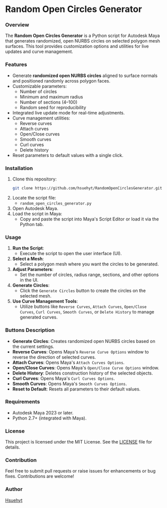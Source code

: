 # Random Open Circles Generator

### Overview
The **Random Open Circles Generator** is a Python script for Autodesk Maya that generates randomized, open NURBS circles on selected polygon mesh surfaces. This tool provides customization options and utilities for live updates and curve management.

### Features
- Generate **randomized open NURBS circles** aligned to surface normals and positioned randomly across polygon faces.
- Customizable parameters:
  - Number of circles
  - Minimum and maximum radius
  - Number of sections (4–100)
  - Random seed for reproducibility
- Integrated live update mode for real-time adjustments.
- Curve management utilities:
  - Reverse curves
  - Attach curves
  - Open/Close curves
  - Smooth curves
  - Curl curves
  - Delete history
- Reset parameters to default values with a single click.

### Installation
1. Clone this repository:
   ```bash
   git clone https://github.com/hsuehyt/RandomOpenCirclesGenerator.git
   ```
2. Locate the script file:
   - `random_open_circles_generator.py`
3. Open Autodesk Maya.
4. Load the script in Maya:
   - Copy and paste the script into Maya's Script Editor or load it via the Python tab.

### Usage
1. **Run the Script**:
   - Execute the script to open the user interface (UI).
2. **Select a Mesh**:
   - Select a polygon mesh where you want the circles to be generated.
3. **Adjust Parameters**:
   - Set the number of circles, radius range, sections, and other options in the UI.
4. **Generate Circles**:
   - Click the `Generate Circles` button to create the circles on the selected mesh.
5. **Use Curve Management Tools**:
   - Utilize buttons like `Reverse Curves`, `Attach Curves`, `Open/Close Curves`, `Curl Curves`, `Smooth Curves`, or `Delete History` to manage generated curves.

### Buttons Description
- **Generate Circles**: Creates randomized open NURBS circles based on the current settings.
- **Reverse Curves**: Opens Maya's `Reverse Curve Options` window to reverse the direction of selected curves.
- **Attach Curves**: Opens Maya's `Attach Curves Options`.
- **Open/Close Curves**: Opens Maya's `Open/Close Curve Options` window.
- **Delete History**: Deletes construction history of the selected objects.
- **Curl Curves**: Opens Maya's `Curl Curves Options`.
- **Smooth Curves**: Opens Maya's `Smooth Curves Options`.
- **Reset to Default**: Resets all parameters to their default values.

### Requirements
- Autodesk Maya 2023 or later.
- Python 2.7+ (integrated with Maya).

### License
This project is licensed under the MIT License. See the [LICENSE](LICENSE) file for details.

### Contribution
Feel free to submit pull requests or raise issues for enhancements or bug fixes. Contributions are welcome!

### Author
[Hsuehyt](https://github.com/hsuehyt)